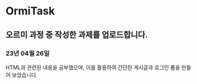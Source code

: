 # OrmiTask
## 오르미 과정 중 작성한 과제를 업로드합니다.

### 23년 04월 26일
HTML과 관련된 내용을 공부했으며, 이를 활용하여 간단한 게시글과 로그인 폼을 만들어 보았습니다.
